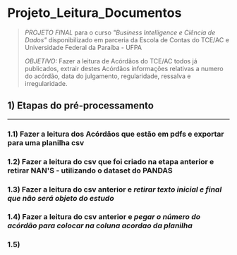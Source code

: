 # Projeto_Leitura_Documentos #
>*PROJETO FINAL* para o curso *"Business Intelligence e Ciência de Dados"* disponibilizado em parceria da Escola de Contas do TCE/AC e Universidade Federal da Paraíba - UFPA
>
>*OBJETIVO:* Fazer a leitura de Acórdãos do TCE/AC todos já publicados, extrair destes Acórdãos informações relativas a numero do acórdão, data do julgamento, regularidade, ressalva e irregularidade.


## 1) Etapas do pré-processamento ##
--------
###  1.1) Fazer a leitura dos Acórdãos que estão em pdfs e exportar para uma planilha csv ### 
###  1.2) Fazer a leitura do csv que foi criado na etapa anterior e retirar NAN'S - utilizando o dataset do PANDAS ### 
###  1.3) Fazer a leitura do csv anterior e *retirar texto inicial e final que não será objeto do estudo* ### 
###  1.4) Fazer a leitura do csv anterior e *pegar o número do acórdão para colocar na coluna acordao da planilha* ### 
###  1.5)  ### 

